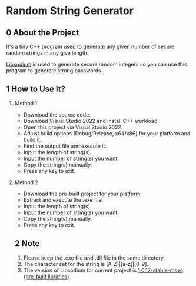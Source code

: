 # Random String Generator

## 0 About the Project

It's a tiny C++ program used to generate any given number of secure random strings in any give length.

[Libsodium](https://github.com/jedisct1/libsodium) is used to generate secure random integers so you can use this program to generate strong passwords.

## 1 How to Use It?

1. Method 1

   - Download the source code.
   - Download Visual Studio 2022 and install C++ workload.
   - Open this project via Visual Studio 2022.
   - Adjust build options (Debug/Release, x64/x86) for your platform and build it.
   - Find the output file and execute it.
   - Input the length of string(s).
   - Input the number of string(s) you want.
   - Copy the string(s) manually.
   - Press any key to exit.

2. Method 2

   - Download the pre-built project for your platform.
   - Extract and execute the .exe file.
   - Input the length of string(s).
   - Input the number of string(s) you want.
   - Copy the string(s) manually.
   - Press any key to exit.

   ## 2 Note

   1. Please keep the .exe file and .dll file in the same directory.
   2. The character set for the string is [A-Z]|[a-z]|[0-9].
   3. The version of Libsodium for current project is [1.0.17-stable-msvc (pre-built libraries)](https://download.libsodium.org/libsodium/releases/libsodium-1.0.17-stable-msvc.zip).
